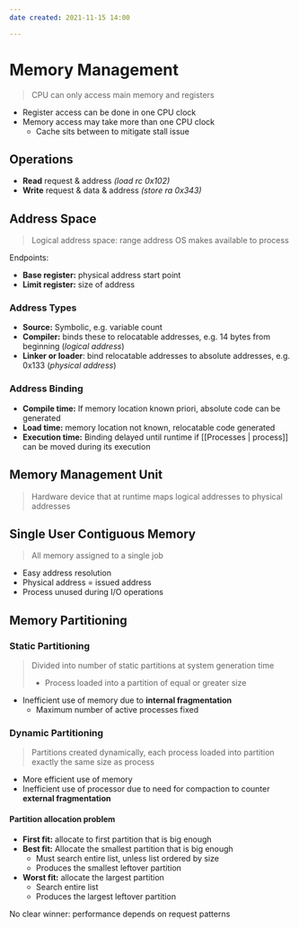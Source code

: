 ```yaml
---
date created: 2021-11-15 14:00

---
```


# Memory Management

> CPU can only access main memory and registers

- Register access can be done in one CPU clock
- Memory access may take more than one CPU clock
  - Cache sits between to mitigate stall issue

## Operations

- **Read** request & address _(load rc 0x102)_
- **Write** request & data & address _(store ra 0x343)_

## Address Space

> Logical address space: range address OS makes available to process

Endpoints:

- **Base register:** physical address start point
- **Limit register:** size of address

### Address Types

- **Source:** Symbolic, e.g. variable count
- **Compiler:** binds these to relocatable addresses, e.g. 14 bytes from beginning (_logical address_)
- **Linker or loader**: bind relocatable addresses to absolute addresses, e.g. 0x133 (_physical address_)

### Address Binding

- **Compile time:** If memory location known priori, absolute code can be generated
- **Load time:** memory location not known, relocatable code generated
- **Execution time:** Binding delayed until runtime if [[Processes | process]] can be moved during its execution

## Memory Management Unit

> Hardware device that at runtime maps logical addresses to physical addresses

## Single User Contiguous Memory

> All memory assigned to a single job

- Easy address resolution
- Physical address = issued address
- Process unused during I/O operations

## Memory Partitioning

### Static Partitioning

> Divided into number of static partitions at system generation time
> - Process loaded into a partition of equal or greater size

- Inefficient use of memory due to **internal fragmentation**
	- Maximum number of active processes fixed

### Dynamic Partitioning

> Partitions created dynamically, each process loaded into partition exactly the same size as process

- More efficient use of memory
- Inefficient use of processor due to need for compaction to counter **external fragmentation**

#### Partition allocation problem

- **First fit:** allocate to first partition that is big enough
- **Best fit:** Allocate the smallest partition that is big enough
	- Must search entire list, unless list ordered by size
	- Produces the smallest leftover partition
- **Worst fit:** allocate the largest partition
	- Search entire list
	- Produces the largest leftover partition

No clear winner: performance depends on request patterns

